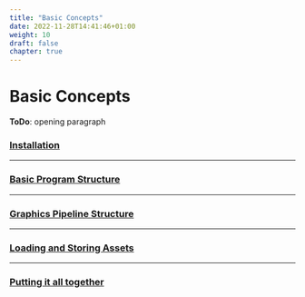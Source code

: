 ```yaml
---
title: "Basic Concepts"
date: 2022-11-28T14:41:46+01:00
weight: 10
draft: false
chapter: true
---
```


# Basic Concepts

**ToDo**: opening paragraph

### [Installation](/basic_concepts/getting_started/)

----

### [Basic Program Structure](/basic_concepts/basic_structure/)

----

### [Graphics Pipeline Structure](/basic_concepts/graphics_pipeline/)

----

### [Loading and Storing Assets](/basic_concepts/using_assets/)


----

### [Putting it all together](/basic_concepts/putting_it_all_together/)

